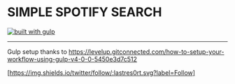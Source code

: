 # SIMPLE SPOTIFY SEARCH

[![built with gulp](https://img.shields.io/badge/gulp-all_the_builds!-eb4a4b.svg?logo=data%3Aimage%2Fpng%3Bbase64%2CiVBORw0KGgoAAAANSUhEUgAAAAYAAAAOCAMAAAA7QZ0XAAAABlBMVEUAAAD%2F%2F%2F%2Bl2Z%2FdAAAAAXRSTlMAQObYZgAAABdJREFUeAFjAAFGRjSSEQzwUgwQkjAFAAtaAD0Ls2nMAAAAAElFTkSuQmCC)](http://gulpjs.com/)

*****

Gulp setup thanks to https://levelup.gitconnected.com/how-to-setup-your-workflow-using-gulp-v4-0-0-5450e3d7c512

[https://img.shields.io/twitter/follow/:lastres0rt.svg?label=Follow]
